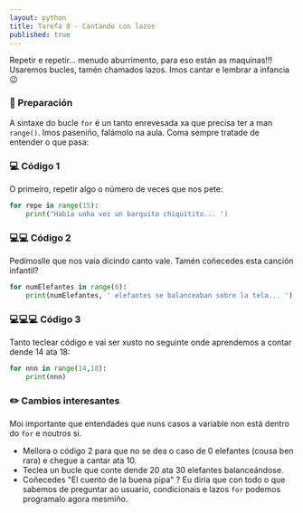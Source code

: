 ```yaml
---
layout: python
title: Tarefa 8 - Cantando con lazos
published: true
---
```

Repetir e repetir... menudo aburrimento, para eso están as maquinas!!! Usaremos bucles, tamén chamados lazos.  Imos cantar e lembrar a infancia 😉


### 🧺 Preparación

A sintaxe do bucle `for` é un tanto enrevesada xa que precisa ter a man `range()`. Imos paseniño, falámolo na aula. Coma sempre tratade de entender o que pasa:


### 💻 Código 1 

O primeiro, repetir algo o número de veces que nos pete:

```python
for repe in range(15):
	print("Había unha vez un barquito chiquitito... ')
```


### 💻💻 Código 2

Pedímoslle que nos vaia dicindo canto vale. Tamén coñecedes esta canción infantil?

```python
for numElefantes in range(6):
	print(numElefantes, ' elefantes se balanceaban sobre la tela... ')
```


### 💻💻💻  Código 3

Tanto teclear código e vai ser xusto no seguinte onde aprendemos a contar dende 14 ata 18:

``` python
for nnn in range(14,18): 
	print(nnn)
```


### ✏️ Cambios interesantes
Moi importante que entendades que nuns casos a variable non está dentro do `for` e noutros si.

- Mellora o código 2 para que no se dea o caso  de 0 elefantes (cousa ben rara) e chegue a cantar ata 10. 
- Teclea un bucle que conte dende 20 ata 30 elefantes balanceándose.
- Coñecedes "El cuento de la buena pipa" ? Eu diría que con todo o que sabemos de preguntar ao usuario, condicionais e lazos `for` podemos programalo agora mesmiño.
